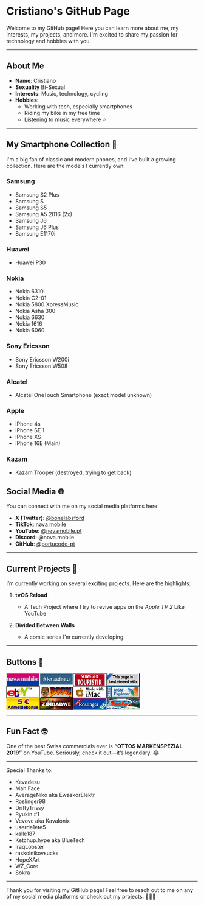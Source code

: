 # Cristiano's GitHub Page

Welcome to my GitHub page! Here you can learn more about me, my interests, my projects, and more. I'm excited to share my passion for technology and hobbies with you.

---

## About Me
- **Name**: Cristiano
- **Sexuality** Bi-Sexual
- **Interests**: Music, technology, cycling  
- **Hobbies**:  
  - Working with tech, especially smartphones  
  - Riding my bike in my free time  
  - Listening to music everywhere 🎶  

---

## My Smartphone Collection 📱
I'm a big fan of classic and modern phones, and I’ve built a growing collection. Here are the models I currently own:

### Samsung
- Samsung S2 Plus  
- Samsung S  
- Samsung S5  
- Samsung A5 2016 (2x)  
- Samsung J6  
- Samsung J6 Plus  
- Samsung E1170i  

### Huawei
- Huawei P30

### Nokia
- Nokia 6310i  
- Nokia C2-01  
- Nokia 5800 XpressMusic  
- Nokia Asha 300  
- Nokia 6630  
- Nokia 1616  
- Nokia 6060  

### Sony Ericsson
- Sony Ericsson W200i  
- Sony Ericsson W508  

### Alcatel
- Alcatel OneTouch Smartphone (exact model unknown)  

### Apple
- iPhone 4s
- iPhone SE 1
- iPhone XS
- iPhone 16E (Main)

### Kazam
- Kazam Trooper (destroyed, trying to get back)

## Social Media 🌐
You can connect with me on my social media platforms here:

- **X (Twitter)**: [@bonelabsford](https://x.com/bonelabsford)  
- **TikTok**: [nøva mobile](https://www.tiktok.com/@novamobile_pt?_t=ZN-8yFgD8X5F70&_r=1)
- **YouTube**: [@nøvamobile.pt](https://www.youtube.com/@nøvamobile.pt)
- **Discord**: @nova.mobile
- **GitHub**: [@portucode-pt](https://github.com/portucode-pt)  

---

## Current Projects 🚀
I’m currently working on several exciting projects. Here are the highlights:

1. **tvOS Reload**  
   - A Tech Project where I try to revive apps on the *Apple TV 2* Like YouTube

2. **Divided Between Walls**  
   - A comic series I’m currently developing.

---

## Buttons 🛜
<!-- ANLEITUNG FÜR BUTTONS!:
Um einen hinzuzufügen mit Link, nutze diese Linie:

<a href="https://link.zur.webseite"><img style="image-rendering: pixelated; image-rendering: crisp-edges;" src="https://link.zum/bild.png"></a>

Falls du einen Button ohne (Hyper)link hinzufügen möchtest, nutze dies:

<img style="image-rendering: pixelated; image-rendering: crisp-edges;" src="https://link.zum/bild.png">

-->
<div style="display: flex; max-width: 80%; overflow: none; flex-wrap: wrap;">
   <img style="image-rendering: pixelated; image-rendering: crisp-edges;" src="assets/88x31.gif">
   <a href="https://kevadesu.github.io"><img style="image-rendering: pixelated; image-rendering: crisp-edges;" src="assets/IMG_2757.gif"></a>
   <img style="image-rendering: pixelated; image-rendering: crisp-edges;" src="assets/IMG_2828.gif">
   <img style="image-rendering: pixelated; image-rendering: crisp-edges;" src="assets/IMG_2829.gif">
   <img style="image-rendering: pixelated; image-rendering: crisp-edges;" src="assets/IMG_2830.gif">
   <img style="image-rendering: pixelated; image-rendering: crisp-edges;" src="assets/IMG_2831.gif">
   <img style="image-rendering: pixelated; image-rendering: crisp-edges;" src="assets/IMG_2832.gif">
   <img style="image-rendering: pixelated; image-rendering: crisp-edges;" src="assets/IMG_2833.gif">
   <img style="image-rendering: pixelated; image-rendering: crisp-edges;" src="assets/IMG_2834.gif">
   <img style="image-rendering: pixelated; image-rendering: crisp-edges;" src="assets/IMG_2836.gif">
   <img style="image-rendering: pixelated; image-rendering: crisp-edges;" src="assets/button.jpeg">
   <img style="image-rendering: pixelated; image-rendering: crisp-edges;" src="assets/button.gif">
</div>

---

## Fun Fact 🤓
One of the best Swiss commercials ever is **“OTTOS MARKENSPEZIAL 2019”** on YouTube. Seriously, check it out—it’s legendary. 😂  

---
Special Thanks to:
- Kevadesu
- Man Face  
- AverageNiko aka EwaskorElektr
- Roslinger98
- DriftyTrissy
- Ryukin #1  
- Vevove aka Kavalonix
- userde1ete5  
- kalle187  
- Ketchup.hype aka BlueTech
- IraqLobster
- raskolnikovsucks
- HopeXArt
- WZ_Core
- Sokra

---

Thank you for visiting my GitHub page! Feel free to reach out to me on any of my social media platforms or check out my projects. 🚴‍♂️📱
